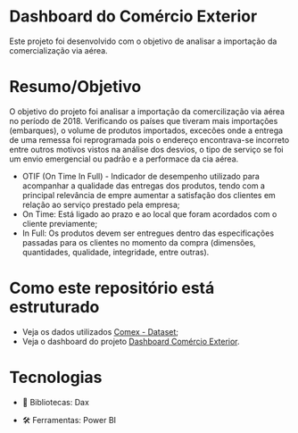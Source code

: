 # Dashboard do Comércio Exterior

Este projeto foi desenvolvido com o objetivo de analisar a importação da comercialização via aérea.

# Resumo/Objetivo

O objetivo do projeto foi analisar a importação da comercilização via aérea no período de 2018. Verificando os países que tiveram mais importações (embarques), o volume de produtos importados, excecões onde a entrega de uma remessa foi reprogramada pois o endereço encontrava-se incorreto entre outros motivos vistos na análise dos desvios, o tipo de serviço se foi um envio emergencial ou padrão e a performace da cia aérea. 

- OTIF (On Time In Full) - Indicador de desempenho utilizado para acompanhar a qualidade das entregas dos produtos, tendo com a principal relevância de empre aumentar a satisfação dos clientes em relação ao serviço prestado pela empresa;
- On Time: Está ligado ao prazo e ao local que foram acordados com o cliente previamente;
- In Full: Os produtos devem ser entregues dentro das especificações passadas para os clientes no momento da compra (dimensões, quantidades, qualidade, integridade, entre outras).

# Como este repositório está estruturado

- Veja os dados utilizados [Comex - Dataset](https://github.com/mayajsv/Power-BI/blob/main/Comex%20-%20Dataset.xlsx);
- Veja o dashboard do projeto [Dashboard Comércio Exterior](https://app.powerbi.com/groups/afefdfd7-f051-4177-98cd-19a7236681ba/reports/11e78be6-5c0a-4fcc-9523-ac9497ba6573?ctid=5e8cb3d3-b346-42f5-9f70-f01791b9b139&pbi_source=linkShare).

# Tecnologias

- 📄 Bibliotecas: Dax
 
- 🛠️ Ferramentas: Power BI
